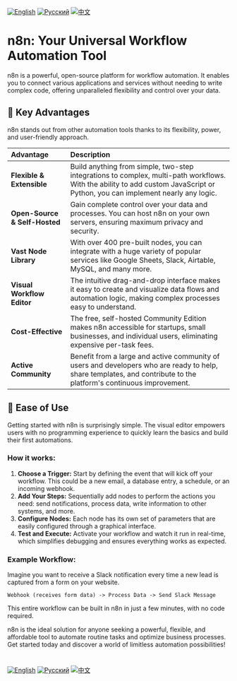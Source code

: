 [![English](https://img.shields.io/badge/Language-English-blue)](README.md)
[![Русский](https://img.shields.io/badge/Язык-Русский-red)](README_RU.md)
[![中文](https://img.shields.io/badge/Language-中文-purple)](README_CN.md)

# n8n: Your Universal Workflow Automation Tool

n8n is a powerful, open-source platform for workflow automation. It enables you to connect various applications and services without needing to write complex code, offering unparalleled flexibility and control over your data.

## 🌟 Key Advantages

n8n stands out from other automation tools thanks to its flexibility, power, and user-friendly approach.

| Advantage                  | Description                                                                                                                                                             |
| :------------------------- | :---------------------------------------------------------------------------------------------------------------------------------------------------------------------- |
| **Flexible & Extensible** | Build anything from simple, two-step integrations to complex, multi-path workflows. With the ability to add custom JavaScript or Python, you can implement nearly any logic. |
| **Open-Source & Self-Hosted** | Gain complete control over your data and processes. You can host n8n on your own servers, ensuring maximum privacy and security.                                          |
| **Vast Node Library** | With over 400 pre-built nodes, you can integrate with a huge variety of popular services like Google Sheets, Slack, Airtable, MySQL, and many more.                           |
| **Visual Workflow Editor** | The intuitive drag-and-drop interface makes it easy to create and visualize data flows and automation logic, making complex processes easy to understand.                  |
| **Cost-Effective** | The free, self-hosted Community Edition makes n8n accessible for startups, small businesses, and individual users, eliminating expensive per-task fees.                     |
| **Active Community** | Benefit from a large and active community of users and developers who are ready to help, share templates, and contribute to the platform's continuous improvement.           |

## 🚀 Ease of Use

Getting started with n8n is surprisingly simple. The visual editor empowers users with no programming experience to quickly learn the basics and build their first automations.

### How it works:

1.  **Choose a Trigger:** Start by defining the event that will kick off your workflow. This could be a new email, a database entry, a schedule, or an incoming webhook.
2.  **Add Your Steps:** Sequentially add nodes to perform the actions you need: send notifications, process data, write information to other systems, and more.
3.  **Configure Nodes:** Each node has its own set of parameters that are easily configured through a graphical interface.
4.  **Test and Execute:** Activate your workflow and watch it run in real-time, which simplifies debugging and ensures everything works as expected.

### Example Workflow:

Imagine you want to receive a Slack notification every time a new lead is captured from a form on your website.

`Webhook (receives form data) -> Process Data -> Send Slack Message`

This entire workflow can be built in n8n in just a few minutes, with no code required.

n8n is the ideal solution for anyone seeking a powerful, flexible, and affordable tool to automate routine tasks and optimize business processes. Get started today and discover a world of limitless automation possibilities!
#
[![English](https://img.shields.io/badge/Language-English-blue)](README.md)
[![Русский](https://img.shields.io/badge/Язык-Русский-red)](README_RU.md)
[![中文](https://img.shields.io/badge/Language-中文-purple)](README_CN.md)
